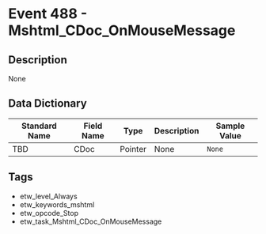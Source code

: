 # Event 488 - Mshtml_CDoc_OnMouseMessage

## Description
None

## Data Dictionary
|Standard Name|Field Name|Type|Description|Sample Value|
|---|---|---|---|---|
|TBD|CDoc|Pointer|None|`None`|

## Tags
* etw_level_Always
* etw_keywords_mshtml
* etw_opcode_Stop
* etw_task_Mshtml_CDoc_OnMouseMessage